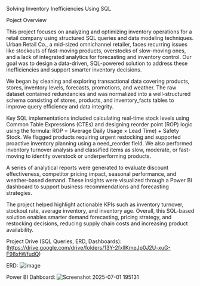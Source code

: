 Solving Inventory Inefficiencies Using SQL

Poject Overview

This project focuses on analyzing and optimizing inventory operations for a retail company using structured SQL queries and data modeling techniques. Urban Retail Co., a mid-sized omnichannel retailer, faces recurring issues like stockouts of fast-moving products, overstocks of slow-moving ones, and a lack of integrated analytics for forecasting and inventory control. Our goal was to design a data-driven, SQL-powered solution to address these inefficiencies and support smarter inventory decisions.

We began by cleaning and exploring transactional data covering products, stores, inventory levels, forecasts, promotions, and weather. The raw dataset contained redundancies and was normalized into a well-structured schema consisting of stores, products, and inventory_facts tables to improve query efficiency and data integrity.

Key SQL implementations included calculating real-time stock levels using Common Table Expressions (CTEs) and designing reorder point (ROP) logic using the formula: ROP = (Average Daily Usage × Lead Time) + Safety Stock. We flagged products requiring urgent restocking and supported proactive inventory planning using a need_reorder field. We also performed inventory turnover analysis and classified items as slow, moderate, or fast-moving to identify overstock or underperforming products.

A series of analytical reports were generated to evaluate discount effectiveness, competitor pricing impact, seasonal performance, and weather-based demand. These insights were visualized through a Power BI dashboard to support business recommendations and forecasting strategies.

The project helped highlight actionable KPIs such as inventory turnover, stockout rate, average inventory, and inventory age. Overall, this SQL-based solution enables smarter demand forecasting, pricing strategy, and restocking decisions, reducing supply chain costs and increasing product availability.

Project Drive (SQL Queries, ERD, Dashboards):(https://drive.google.com/drive/folders/13Y-2fxllKmeJp0J2U-xuG-F98xhWfudQ)

ERD:
![image](https://github.com/user-attachments/assets/e32e4140-5212-44db-93aa-457067a15d0a)

Power BI Dahboard:
![Screenshot 2025-07-01 195131](https://github.com/user-attachments/assets/19cbcbfa-032e-4b05-810e-823da50a8f4c)

